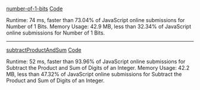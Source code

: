 [number-of-1-bits](https://leetcode.com/problems/number-of-1-bits/)
[Code](./src/easy/numberOf1Bits.js)

Runtime: 74 ms, faster than 73.04% of JavaScript online submissions for Number of 1 Bits.
Memory Usage: 42.9 MB, less than 32.34% of JavaScript online submissions for Number of 1 Bits.

---

[subtractProductAndSum](https://leetcode.com/problems/subtract-the-product-and-sum-of-digits-of-an-integer)
[Code](./src/easy/subtractProductAndSum.js)

Runtime: 52 ms, faster than 93.96% of JavaScript online submissions for Subtract the Product and Sum of Digits of an Integer.
Memory Usage: 42.2 MB, less than 47.32% of JavaScript online submissions for Subtract the Product and Sum of Digits of an Integer.
